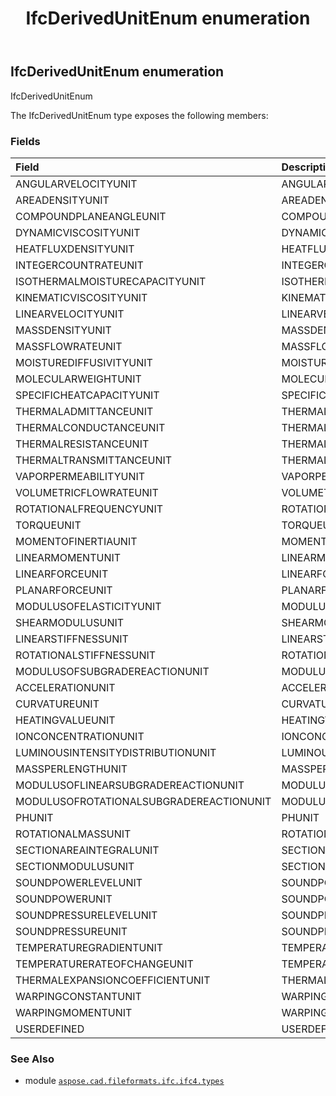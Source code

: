 ﻿---
title: IfcDerivedUnitEnum enumeration
second_title: Aspose.CAD for Python via .NET API References
description: 
type: docs
weight: 2440
url: /python-net/aspose.cad.fileformats.ifc.ifc4.types/ifcderivedunitenum/
is_root: false
---

## IfcDerivedUnitEnum enumeration

IfcDerivedUnitEnum



The IfcDerivedUnitEnum type exposes the following members:

### Fields
| Field | Description |
| :- | :- |
| ANGULARVELOCITYUNIT | ANGULARVELOCITYUNIT |
| AREADENSITYUNIT | AREADENSITYUNIT |
| COMPOUNDPLANEANGLEUNIT | COMPOUNDPLANEANGLEUNIT |
| DYNAMICVISCOSITYUNIT | DYNAMICVISCOSITYUNIT |
| HEATFLUXDENSITYUNIT | HEATFLUXDENSITYUNIT |
| INTEGERCOUNTRATEUNIT | INTEGERCOUNTRATEUNIT |
| ISOTHERMALMOISTURECAPACITYUNIT | ISOTHERMALMOISTURECAPACITYUNIT |
| KINEMATICVISCOSITYUNIT | KINEMATICVISCOSITYUNIT |
| LINEARVELOCITYUNIT | LINEARVELOCITYUNIT |
| MASSDENSITYUNIT | MASSDENSITYUNIT |
| MASSFLOWRATEUNIT | MASSFLOWRATEUNIT |
| MOISTUREDIFFUSIVITYUNIT | MOISTUREDIFFUSIVITYUNIT |
| MOLECULARWEIGHTUNIT | MOLECULARWEIGHTUNIT |
| SPECIFICHEATCAPACITYUNIT | SPECIFICHEATCAPACITYUNIT |
| THERMALADMITTANCEUNIT | THERMALADMITTANCEUNIT |
| THERMALCONDUCTANCEUNIT | THERMALCONDUCTANCEUNIT |
| THERMALRESISTANCEUNIT | THERMALRESISTANCEUNIT |
| THERMALTRANSMITTANCEUNIT | THERMALTRANSMITTANCEUNIT |
| VAPORPERMEABILITYUNIT | VAPORPERMEABILITYUNIT |
| VOLUMETRICFLOWRATEUNIT | VOLUMETRICFLOWRATEUNIT |
| ROTATIONALFREQUENCYUNIT | ROTATIONALFREQUENCYUNIT |
| TORQUEUNIT | TORQUEUNIT |
| MOMENTOFINERTIAUNIT | MOMENTOFINERTIAUNIT |
| LINEARMOMENTUNIT | LINEARMOMENTUNIT |
| LINEARFORCEUNIT | LINEARFORCEUNIT |
| PLANARFORCEUNIT | PLANARFORCEUNIT |
| MODULUSOFELASTICITYUNIT | MODULUSOFELASTICITYUNIT |
| SHEARMODULUSUNIT | SHEARMODULUSUNIT |
| LINEARSTIFFNESSUNIT | LINEARSTIFFNESSUNIT |
| ROTATIONALSTIFFNESSUNIT | ROTATIONALSTIFFNESSUNIT |
| MODULUSOFSUBGRADEREACTIONUNIT | MODULUSOFSUBGRADEREACTIONUNIT |
| ACCELERATIONUNIT | ACCELERATIONUNIT |
| CURVATUREUNIT | CURVATUREUNIT |
| HEATINGVALUEUNIT | HEATINGVALUEUNIT |
| IONCONCENTRATIONUNIT | IONCONCENTRATIONUNIT |
| LUMINOUSINTENSITYDISTRIBUTIONUNIT | LUMINOUSINTENSITYDISTRIBUTIONUNIT |
| MASSPERLENGTHUNIT | MASSPERLENGTHUNIT |
| MODULUSOFLINEARSUBGRADEREACTIONUNIT | MODULUSOFLINEARSUBGRADEREACTIONUNIT |
| MODULUSOFROTATIONALSUBGRADEREACTIONUNIT | MODULUSOFROTATIONALSUBGRADEREACTIONUNIT |
| PHUNIT | PHUNIT |
| ROTATIONALMASSUNIT | ROTATIONALMASSUNIT |
| SECTIONAREAINTEGRALUNIT | SECTIONAREAINTEGRALUNIT |
| SECTIONMODULUSUNIT | SECTIONMODULUSUNIT |
| SOUNDPOWERLEVELUNIT | SOUNDPOWERLEVELUNIT |
| SOUNDPOWERUNIT | SOUNDPOWERUNIT |
| SOUNDPRESSURELEVELUNIT | SOUNDPRESSURELEVELUNIT |
| SOUNDPRESSUREUNIT | SOUNDPRESSUREUNIT |
| TEMPERATUREGRADIENTUNIT | TEMPERATUREGRADIENTUNIT |
| TEMPERATURERATEOFCHANGEUNIT | TEMPERATURERATEOFCHANGEUNIT |
| THERMALEXPANSIONCOEFFICIENTUNIT | THERMALEXPANSIONCOEFFICIENTUNIT |
| WARPINGCONSTANTUNIT | WARPINGCONSTANTUNIT |
| WARPINGMOMENTUNIT | WARPINGMOMENTUNIT |
| USERDEFINED | USERDEFINED |



### See Also
* module [`aspose.cad.fileformats.ifc.ifc4.types`](..)
